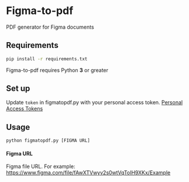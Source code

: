 # Figma-to-pdf
PDF generator for Figma documents

## Requirements
```bash
pip install -r requirements.txt
```
Figma-to-pdf requires Python **3** or greater

## Set up

Update `token` in figmatopdf.py with your personal access token. [Personal Access Tokens](https://www.figma.com/developers/docs#auth-dev-token) 




## Usage
```
python figmatopdf.py [FIGMA URL]
```

#### Figma URL
Figma file URL. For example: https://www.figma.com/file/fAwXTVwyv2s0wtVqToIH9XKx/Example
